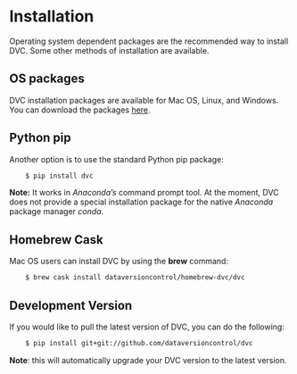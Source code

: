 # Installation


Operating system dependent packages are the recommended way to install DVC.
Some other methods of installation are available.

## OS packages

DVC installation packages are available for Mac OS, Linux, and Windows.
You can download the packages
[here](https://github.com/dataversioncontrol/dvc/releases/).

## Python pip

Another option is to use the standard Python pip package:

```sh
    $ pip install dvc
```

**Note:** It works in *Anaconda’s* command prompt tool. At the moment, DVC does
not provide a special installation package for the native *Anaconda* package
manager *conda*.

## Homebrew Cask

Mac OS users can install DVC by using the **brew** command:

```sh
    $ brew cask install dataversioncontrol/homebrew-dvc/dvc
```

## Development Version

If you would like to pull the latest version of DVC, you can do the following:

```sh
    $ pip install git+git://github.com/dataversioncontrol/dvc
```

**Note**: this will automatically upgrade your DVC version to the latest
version.
